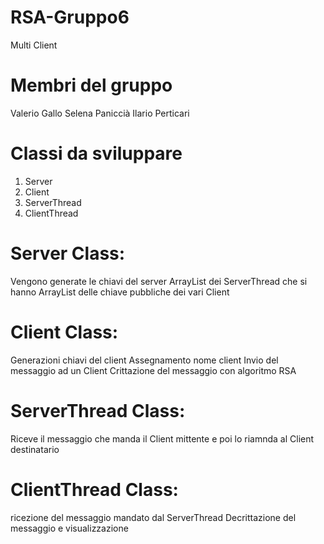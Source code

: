 # RSA-Gruppo6
Multi Client

# Membri del gruppo

Valerio Gallo
Selena Paniccià 
Ilario Perticari

# Classi da sviluppare

1. Server
2. Client
3. ServerThread
4. ClientThread

# Server Class:

Vengono generate le chiavi del server
ArrayList dei ServerThread che si hanno 
ArrayList delle chiave pubbliche dei vari Client

# Client Class:

Generazioni chiavi del client 
Assegnamento nome client 
Invio del messaggio ad un Client
Crittazione del messaggio con algoritmo RSA

# ServerThread Class:

Riceve il messaggio che manda il Client mittente e poi lo riamnda al Client destinatario

# ClientThread Class:

ricezione del messaggio mandato dal ServerThread
Decrittazione del messaggio e visualizzazione

